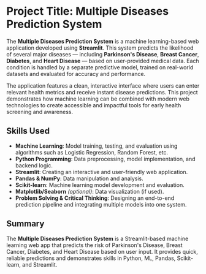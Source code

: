 # Project Title: Multiple Diseases Prediction System

The **Multiple Diseases Prediction System** is a machine learning-based web application developed using **Streamlit**. This system predicts the likelihood of several major diseases — including **Parkinson's Disease**, **Breast Cancer**, **Diabetes**, and **Heart Disease** — based on user-provided medical data. Each condition is handled by a separate predictive model, trained on real-world datasets and evaluated for accuracy and performance.

The application features a clean, interactive interface where users can enter relevant health metrics and receive instant disease predictions. This project demonstrates how machine learning can be combined with modern web technologies to create accessible and impactful tools for early health screening and awareness.

## Skills Used

- **Machine Learning**: Model training, testing, and evaluation using algorithms such as Logistic Regression, Random Forest, etc.
- **Python Programming**: Data preprocessing, model implementation, and backend logic.
- **Streamlit**: Creating an interactive and user-friendly web application.
- **Pandas & NumPy**: Data manipulation and analysis.
- **Scikit-learn**: Machine learning model development and evaluation.
- **Matplotlib/Seaborn** *(optional)*: Data visualization (if used).
- **Problem Solving & Critical Thinking**: Designing an end-to-end prediction pipeline and integrating multiple models into one system.


## Summary

The **Multiple Diseases Prediction System** is a Streamlit-based machine learning web app that predicts the risk of Parkinson's Disease, Breast Cancer, Diabetes, and Heart Disease based on user input. It provides quick, reliable predictions and demonstrates skills in Python, ML, Pandas, Scikit-learn, and Streamlit.

